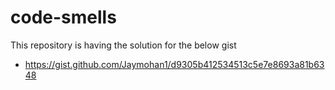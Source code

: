 # code-smells

This repository is having the solution for the below gist

* https://gist.github.com/Jaymohan1/d9305b412534513c5e7e8693a81b6348 
